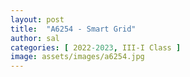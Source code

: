 ```yaml
---
layout: post
title:  "A6254 - Smart Grid"
author: sal
categories: [ 2022-2023, III-I Class ]
image: assets/images/a6254.jpg
---
```


